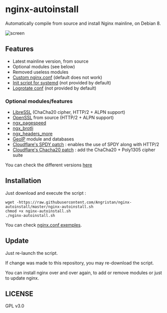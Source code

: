 # nginx-autoinstall
Automatically compile from source and install Nginx mainline, on Debian 8.

![screen](https://lut.im/0bANC53xTu/DIob0ZeX2wG2vdAW.png)
## Features
- Latest mainline version, from source
- Optional modules (see below)
- Removed useless modules
- [Custom nginx.conf](https://github.com/Angristan/nginx-autoinstall/blob/master/conf/nginx.conf) (default does not work)
- [Init script for systemd](https://github.com/Angristan/nginx-autoinstall/blob/master/conf/nginx.service) (not provided by default)
- [Logrotate conf](https://github.com/Angristan/nginx-autoinstall/blob/master/conf/nginx-logrotate) (not provided by default)

### Optional modules/features
- [LibreSSL](http://www.libressl.org/) (ChaCha20 cipher, HTTP/2 + ALPN support)
- [OpenSSL](https://www.openssl.org/) from source (HTTP/2 + ALPN support)
- [ngx_pagespeed](https://github.com/pagespeed/ngx_pagespeed)
- [ngx_brotli](https://github.com/google/ngx_brotli)
- [ngx_headers_more](https://github.com/openresty/headers-more-nginx-module)
- [GeoIP](http://dev.maxmind.com/geoip/geoip2/geolite2/) module and databases
- [Cloudflare's SPDY patch](https://github.com/felixbuenemann/sslconfig/blob/b8ebac6a337e8e4e373dfee76e7dfac3cc6c56e6/patches/nginx_1_9_15_http2_spdy.patch) : enables the use of SPDY along with HTTP/2
- [Cloudflare's Chacha20 patch](https://github.com/cloudflare/sslconfig/blob/master/patches/openssl__chacha20_poly1305_draft_and_rfc_ossl102g.patch) : add the ChaCha20 + Poly1305 cipher suite

You can check the different versions [here](https://github.com/Angristan/nginx-autoinstall/tree/master/var)
## Installation

Just download and execute the script :
```
wget -https://raw.githubusercontent.com/Angristan/nginx-autoinstall/master/nginx-autoinstall.sh
chmod +x nginx-autoinstall.sh
./nginx-autoinstall.sh
```

You can check [nginx.conf exemples](https://github.com/Angristan/nginx-autoinstall/tree/master/conf).

## Update

Just re-launch the script.

If change was made to this repository, you may re-download the script.

You can install nginx over and over again, to add or remove modules or just to update nginx.

## LICENSE

GPL v3.0

